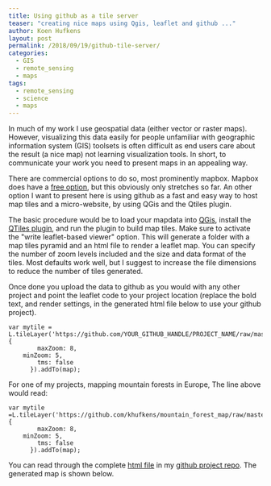 ```yaml
---
title: Using github as a tile server
teaser: "creating nice maps using Qgis, leaflet and github ..."
author: Koen Hufkens
layout: post
permalink: /2018/09/19/github-tile-server/
categories:
  - GIS
  - remote_sensing
  - maps
tags:
  - remote_sensing
  - science
  - maps
---
```


In much of my work I use geospatial data (either vector or raster maps). However, visualizing this data easily for people unfamiliar with geographic information system (GIS) toolsets is often difficult as end users care about the result (a nice map) not learning visualization tools. In short, to communicate your work you need to present maps in an appealing way.

There are commercial options to do so, most prominently mapbox. Mapbox does have a [free option](https://www.mapbox.com/pricing/), but this obviously only stretches so far. An other option I want to present here is using github as a fast and easy way to host map tiles and a micro-website, by using QGis and the Qtiles plugin.

The basic procedure would be to load your mapdata into [QGis](https://www.qgis.org/en/site/), install the [QTiles plugin](https://plugins.qgis.org/plugins/qtiles/), and run the plugin to build map tiles. Make sure to activate the "write leaflet-based viewer" option. This will generate a folder with a map tiles pyramid and an html file to render a leaflet map. You can specify the number of zoom levels included and the size and data format of the tiles. Most defaults work well, but I suggest to increase the file dimensions to reduce the number of tiles generated.

Once done you upload the data to github as you would with any other project and point the leaflet code to your project location (replace the bold text, and render settings, in the generated html file below to use your github project).

```
var mytile = L.tileLayer('https://github.com/YOUR_GITHUB_HANDLE/PROJECT_NAME/raw/master/TILES_FOLDER/{z}/{x}/{y}.png', {
        maxZoom: 8,
	minZoom: 5,
        tms: false
      }).addTo(map);
```

For one of my projects, mapping mountain forests in Europe, The line above would read:

```
var mytile =L.tileLayer('https://github.com/khufkens/mountain_forest_map/raw/master/tiles/{z}/{x}/{y}.png', {
        maxZoom: 8,
	minZoom: 5,
        tms: false
      }).addTo(map);
```

You can read through the complete [html file](https://github.com/khufkens/mountain_forest_map/blob/master/index.html) in my [github project repo](https://github.com/khufkens/mountain_forest_map). The generated map is shown below.

<style>
.legend {
	text-align: left;
	line-height: 18px;
	color: #555;
	padding: 6px 8px;
	font: 16px/18px Arial, Helvetica, sans-serif;
	background: rgba(255,255,255,0.8);
	box-shadow: 0 0 15px rgba(0,0,0,0.2);
	border-radius: 5px;
}

.legend h4 {
    margin: 0 0 5px;
	color: #777;
}

.legend i {
	width: 18px;
	height: 18px;
	float: left;
	margin-right: 8px;
	opacity: 0.7;
}

.legend .circle {
	border-radius: 50%;
	width: 10px;
	height: 10px;
	margin-top: 8px;
}

.info {
    padding: 6px 8px;
    font: 14px/16px Arial, Helvetica, sans-serif;
    background: white;
    background: rgba(255,255,255,0.8);
    box-shadow: 0 0 15px rgba(0,0,0,0.2);
    border-radius: 5px;
}
.info h4 {
    margin: 0 0 5px;
    color: #777;
}

img {
  border-radius: 0%;
}

</style>

<link rel="stylesheet" href="https://unpkg.com/leaflet@1.3.4/dist/leaflet.css">
<script src="https://unpkg.com/leaflet@1.3.4/dist/leaflet.js"></script>

<div id="map" style="width: 600px%; height: 600px; z-index:0;"></div>

<script type="text/javascript">
      var map = L.map('map').setView([46.529, 6.746], 5);
      var baselayer =  L.tileLayer('http://{s}.google.com/vt/lyrs=s&x={x}&y={y}&z={z}',{
    	maxZoom: 8,
    	minZoom: 5,
    	subdomains:['mt0']}).addTo(map);

      var mytile =L.tileLayer('https://github.com/khufkens/mountain_forest_map/raw/master/tiles/{z}/{x}/{y}.png', {
        maxZoom: 8,
        tms: false
      }).addTo(map);

L.control.layers({'Basemap':baselayer},{'Mountain Forest':mytile}).addTo(map);

function getColor(d) {
    return d == 5  ? '#5E3C99' :
                d == 4  ? '#B2ABD2' :
                d == 3  ? '#F7F7F7' :
                d == 2  ? '#FDB863' :
                d == 1  ? '#E66101' :
                                '#E66101' ;
}

var legend = L.control({position: 'bottomright'});

legend.onAdd = function (map) {
      var div = L.DomUtil.create('div', 'info legend'),
         grades = [1, 2, 3, 4, 5],
         labels = ['ENF','DNF','EBF','DBF','MIX'];

    for (var i = 0; i < grades.length; i++) {
        div.innerHTML +=
            '<i style="background:' + getColor(grades[i]) + '"></i> ' +
            labels[i] + '<br><br>';
    }
    return div;
};

legend.addTo(map);
</script>
	



